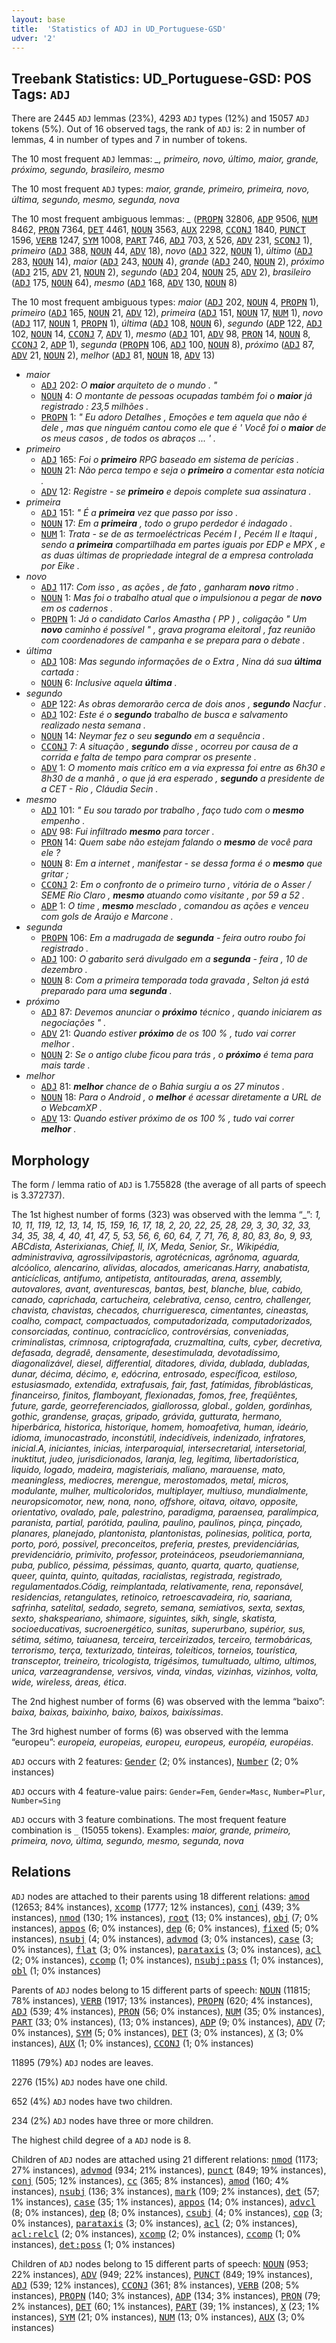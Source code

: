 ```yaml
---
layout: base
title:  'Statistics of ADJ in UD_Portuguese-GSD'
udver: '2'
---
```


## Treebank Statistics: UD_Portuguese-GSD: POS Tags: `ADJ`

There are 2445 `ADJ` lemmas (23%), 4293 `ADJ` types (12%) and 15057 `ADJ` tokens (5%).
Out of 16 observed tags, the rank of `ADJ` is: 2 in number of lemmas, 4 in number of types and 7 in number of tokens.

The 10 most frequent `ADJ` lemmas: <em>_, primeiro, novo, último, maior, grande, próximo, segundo, brasileiro, mesmo</em>

The 10 most frequent `ADJ` types:  <em>maior, grande, primeiro, primeira, novo, última, segundo, mesmo, segunda, nova</em>

The 10 most frequent ambiguous lemmas: <em>_</em> (<tt><a href="pt_gsd-pos-PROPN.html">PROPN</a></tt> 32806, <tt><a href="pt_gsd-pos-ADP.html">ADP</a></tt> 9506, <tt><a href="pt_gsd-pos-NUM.html">NUM</a></tt> 8462, <tt><a href="pt_gsd-pos-PRON.html">PRON</a></tt> 7364, <tt><a href="pt_gsd-pos-DET.html">DET</a></tt> 4461, <tt><a href="pt_gsd-pos-NOUN.html">NOUN</a></tt> 3563, <tt><a href="pt_gsd-pos-AUX.html">AUX</a></tt> 2298, <tt><a href="pt_gsd-pos-CCONJ.html">CCONJ</a></tt> 1840, <tt><a href="pt_gsd-pos-PUNCT.html">PUNCT</a></tt> 1596, <tt><a href="pt_gsd-pos-VERB.html">VERB</a></tt> 1247, <tt><a href="pt_gsd-pos-SYM.html">SYM</a></tt> 1008, <tt><a href="pt_gsd-pos-PART.html">PART</a></tt> 746, <tt><a href="pt_gsd-pos-ADJ.html">ADJ</a></tt> 703, <tt><a href="pt_gsd-pos-X.html">X</a></tt> 526, <tt><a href="pt_gsd-pos-ADV.html">ADV</a></tt> 231, <tt><a href="pt_gsd-pos-SCONJ.html">SCONJ</a></tt> 1), <em>primeiro</em> (<tt><a href="pt_gsd-pos-ADJ.html">ADJ</a></tt> 388, <tt><a href="pt_gsd-pos-NOUN.html">NOUN</a></tt> 44, <tt><a href="pt_gsd-pos-ADV.html">ADV</a></tt> 18), <em>novo</em> (<tt><a href="pt_gsd-pos-ADJ.html">ADJ</a></tt> 322, <tt><a href="pt_gsd-pos-NOUN.html">NOUN</a></tt> 1), <em>último</em> (<tt><a href="pt_gsd-pos-ADJ.html">ADJ</a></tt> 283, <tt><a href="pt_gsd-pos-NOUN.html">NOUN</a></tt> 14), <em>maior</em> (<tt><a href="pt_gsd-pos-ADJ.html">ADJ</a></tt> 243, <tt><a href="pt_gsd-pos-NOUN.html">NOUN</a></tt> 4), <em>grande</em> (<tt><a href="pt_gsd-pos-ADJ.html">ADJ</a></tt> 240, <tt><a href="pt_gsd-pos-NOUN.html">NOUN</a></tt> 2), <em>próximo</em> (<tt><a href="pt_gsd-pos-ADJ.html">ADJ</a></tt> 215, <tt><a href="pt_gsd-pos-ADV.html">ADV</a></tt> 21, <tt><a href="pt_gsd-pos-NOUN.html">NOUN</a></tt> 2), <em>segundo</em> (<tt><a href="pt_gsd-pos-ADJ.html">ADJ</a></tt> 204, <tt><a href="pt_gsd-pos-NOUN.html">NOUN</a></tt> 25, <tt><a href="pt_gsd-pos-ADV.html">ADV</a></tt> 2), <em>brasileiro</em> (<tt><a href="pt_gsd-pos-ADJ.html">ADJ</a></tt> 175, <tt><a href="pt_gsd-pos-NOUN.html">NOUN</a></tt> 64), <em>mesmo</em> (<tt><a href="pt_gsd-pos-ADJ.html">ADJ</a></tt> 168, <tt><a href="pt_gsd-pos-ADV.html">ADV</a></tt> 130, <tt><a href="pt_gsd-pos-NOUN.html">NOUN</a></tt> 8)

The 10 most frequent ambiguous types:  <em>maior</em> (<tt><a href="pt_gsd-pos-ADJ.html">ADJ</a></tt> 202, <tt><a href="pt_gsd-pos-NOUN.html">NOUN</a></tt> 4, <tt><a href="pt_gsd-pos-PROPN.html">PROPN</a></tt> 1), <em>primeiro</em> (<tt><a href="pt_gsd-pos-ADJ.html">ADJ</a></tt> 165, <tt><a href="pt_gsd-pos-NOUN.html">NOUN</a></tt> 21, <tt><a href="pt_gsd-pos-ADV.html">ADV</a></tt> 12), <em>primeira</em> (<tt><a href="pt_gsd-pos-ADJ.html">ADJ</a></tt> 151, <tt><a href="pt_gsd-pos-NOUN.html">NOUN</a></tt> 17, <tt><a href="pt_gsd-pos-NUM.html">NUM</a></tt> 1), <em>novo</em> (<tt><a href="pt_gsd-pos-ADJ.html">ADJ</a></tt> 117, <tt><a href="pt_gsd-pos-NOUN.html">NOUN</a></tt> 1, <tt><a href="pt_gsd-pos-PROPN.html">PROPN</a></tt> 1), <em>última</em> (<tt><a href="pt_gsd-pos-ADJ.html">ADJ</a></tt> 108, <tt><a href="pt_gsd-pos-NOUN.html">NOUN</a></tt> 6), <em>segundo</em> (<tt><a href="pt_gsd-pos-ADP.html">ADP</a></tt> 122, <tt><a href="pt_gsd-pos-ADJ.html">ADJ</a></tt> 102, <tt><a href="pt_gsd-pos-NOUN.html">NOUN</a></tt> 14, <tt><a href="pt_gsd-pos-CCONJ.html">CCONJ</a></tt> 7, <tt><a href="pt_gsd-pos-ADV.html">ADV</a></tt> 1), <em>mesmo</em> (<tt><a href="pt_gsd-pos-ADJ.html">ADJ</a></tt> 101, <tt><a href="pt_gsd-pos-ADV.html">ADV</a></tt> 98, <tt><a href="pt_gsd-pos-PRON.html">PRON</a></tt> 14, <tt><a href="pt_gsd-pos-NOUN.html">NOUN</a></tt> 8, <tt><a href="pt_gsd-pos-CCONJ.html">CCONJ</a></tt> 2, <tt><a href="pt_gsd-pos-ADP.html">ADP</a></tt> 1), <em>segunda</em> (<tt><a href="pt_gsd-pos-PROPN.html">PROPN</a></tt> 106, <tt><a href="pt_gsd-pos-ADJ.html">ADJ</a></tt> 100, <tt><a href="pt_gsd-pos-NOUN.html">NOUN</a></tt> 8), <em>próximo</em> (<tt><a href="pt_gsd-pos-ADJ.html">ADJ</a></tt> 87, <tt><a href="pt_gsd-pos-ADV.html">ADV</a></tt> 21, <tt><a href="pt_gsd-pos-NOUN.html">NOUN</a></tt> 2), <em>melhor</em> (<tt><a href="pt_gsd-pos-ADJ.html">ADJ</a></tt> 81, <tt><a href="pt_gsd-pos-NOUN.html">NOUN</a></tt> 18, <tt><a href="pt_gsd-pos-ADV.html">ADV</a></tt> 13)


* <em>maior</em>
  * <tt><a href="pt_gsd-pos-ADJ.html">ADJ</a></tt> 202: <em>O <b>maior</b> arquiteto de o mundo . "</em>
  * <tt><a href="pt_gsd-pos-NOUN.html">NOUN</a></tt> 4: <em>O montante de pessoas ocupadas também foi o <b>maior</b> já registrado : 23,5 milhões .</em>
  * <tt><a href="pt_gsd-pos-PROPN.html">PROPN</a></tt> 1: <em>" Eu adoro Detalhes , Emoções e tem aquela que não é dele , mas que ninguém cantou como ele que é ' Você foi o <b>maior</b> de os meus casos , de todos os abraços ... ' .</em>
* <em>primeiro</em>
  * <tt><a href="pt_gsd-pos-ADJ.html">ADJ</a></tt> 165: <em>Foi o <b>primeiro</b> RPG baseado em sistema de perícias .</em>
  * <tt><a href="pt_gsd-pos-NOUN.html">NOUN</a></tt> 21: <em>Não perca tempo e seja o <b>primeiro</b> a comentar esta notícia .</em>
  * <tt><a href="pt_gsd-pos-ADV.html">ADV</a></tt> 12: <em>Registre - se <b>primeiro</b> e depois complete sua assinatura .</em>
* <em>primeira</em>
  * <tt><a href="pt_gsd-pos-ADJ.html">ADJ</a></tt> 151: <em>" É a <b>primeira</b> vez que passo por isso .</em>
  * <tt><a href="pt_gsd-pos-NOUN.html">NOUN</a></tt> 17: <em>Em a <b>primeira</b> , todo o grupo perdedor é indagado .</em>
  * <tt><a href="pt_gsd-pos-NUM.html">NUM</a></tt> 1: <em>Trata - se de as termoeléctricas Pecém I , Pecém II e Itaqui , sendo a <b>primeira</b> compartilhada em partes iguais por EDP e MPX , e as duas últimas de propriedade integral de a empresa controlada por Eike .</em>
* <em>novo</em>
  * <tt><a href="pt_gsd-pos-ADJ.html">ADJ</a></tt> 117: <em>Com isso , as ações , de fato , ganharam <b>novo</b> ritmo .</em>
  * <tt><a href="pt_gsd-pos-NOUN.html">NOUN</a></tt> 1: <em>Mas foi o trabalho atual que o impulsionou a pegar de <b>novo</b> em os cadernos .</em>
  * <tt><a href="pt_gsd-pos-PROPN.html">PROPN</a></tt> 1: <em>Já o candidato Carlos Amastha ( PP ) , coligação " Um <b>novo</b> caminho é possível " , grava programa eleitoral , faz reunião com coordenadores de campanha e se prepara para o debate .</em>
* <em>última</em>
  * <tt><a href="pt_gsd-pos-ADJ.html">ADJ</a></tt> 108: <em>Mas segundo informações de o Extra , Nina dá sua <b>última</b> cartada :</em>
  * <tt><a href="pt_gsd-pos-NOUN.html">NOUN</a></tt> 6: <em>Inclusive aquela <b>última</b> .</em>
* <em>segundo</em>
  * <tt><a href="pt_gsd-pos-ADP.html">ADP</a></tt> 122: <em>As obras demorarão cerca de dois anos , <b>segundo</b> Nacfur .</em>
  * <tt><a href="pt_gsd-pos-ADJ.html">ADJ</a></tt> 102: <em>Este é o <b>segundo</b> trabalho de busca e salvamento realizado nesta semana .</em>
  * <tt><a href="pt_gsd-pos-NOUN.html">NOUN</a></tt> 14: <em>Neymar fez o seu <b>segundo</b> em a sequência .</em>
  * <tt><a href="pt_gsd-pos-CCONJ.html">CCONJ</a></tt> 7: <em>A situação , <b>segundo</b> disse , ocorreu por causa de a corrida e falta de tempo para comprar os presente .</em>
  * <tt><a href="pt_gsd-pos-ADV.html">ADV</a></tt> 1: <em>O momento mais crítico em a via expressa foi entre as 6h30 e 8h30 de a manhã , o que já era esperado , <b>segundo</b> a presidente de a CET - Rio , Cláudia Secin .</em>
* <em>mesmo</em>
  * <tt><a href="pt_gsd-pos-ADJ.html">ADJ</a></tt> 101: <em>" Eu sou tarado por trabalho , faço tudo com o <b>mesmo</b> empenho .</em>
  * <tt><a href="pt_gsd-pos-ADV.html">ADV</a></tt> 98: <em>Fui infiltrado <b>mesmo</b> para torcer .</em>
  * <tt><a href="pt_gsd-pos-PRON.html">PRON</a></tt> 14: <em>Quem sabe não estejam falando o <b>mesmo</b> de você para ele ?</em>
  * <tt><a href="pt_gsd-pos-NOUN.html">NOUN</a></tt> 8: <em>Em a internet , manifestar - se dessa forma é o <b>mesmo</b> que gritar ;</em>
  * <tt><a href="pt_gsd-pos-CCONJ.html">CCONJ</a></tt> 2: <em>Em o confronto de o primeiro turno , vitória de o Asser / SEME Rio Claro , <b>mesmo</b> atuando como visitante , por 59 a 52 .</em>
  * <tt><a href="pt_gsd-pos-ADP.html">ADP</a></tt> 1: <em>O time , <b>mesmo</b> mesclado , comandou as ações e venceu com gols de Araújo e Marcone .</em>
* <em>segunda</em>
  * <tt><a href="pt_gsd-pos-PROPN.html">PROPN</a></tt> 106: <em>Em a madrugada de <b>segunda</b> - feira outro roubo foi registrado .</em>
  * <tt><a href="pt_gsd-pos-ADJ.html">ADJ</a></tt> 100: <em>O gabarito será divulgado em a <b>segunda</b> - feira , 10 de dezembro .</em>
  * <tt><a href="pt_gsd-pos-NOUN.html">NOUN</a></tt> 8: <em>Com a primeira temporada toda gravada , Selton já está preparado para uma <b>segunda</b> .</em>
* <em>próximo</em>
  * <tt><a href="pt_gsd-pos-ADJ.html">ADJ</a></tt> 87: <em>Devemos anunciar o <b>próximo</b> técnico , quando iniciarem as negociações " .</em>
  * <tt><a href="pt_gsd-pos-ADV.html">ADV</a></tt> 21: <em>Quando estiver <b>próximo</b> de os 100 % , tudo vai correr melhor .</em>
  * <tt><a href="pt_gsd-pos-NOUN.html">NOUN</a></tt> 2: <em>Se o antigo clube ficou para trás , o <b>próximo</b> é tema para mais tarde .</em>
* <em>melhor</em>
  * <tt><a href="pt_gsd-pos-ADJ.html">ADJ</a></tt> 81: <em><b>melhor</b> chance de o Bahia surgiu a os 27 minutos .</em>
  * <tt><a href="pt_gsd-pos-NOUN.html">NOUN</a></tt> 18: <em>Para o Android , o <b>melhor</b> é acessar diretamente a URL de o WebcamXP .</em>
  * <tt><a href="pt_gsd-pos-ADV.html">ADV</a></tt> 13: <em>Quando estiver próximo de os 100 % , tudo vai correr <b>melhor</b> .</em>

## Morphology

The form / lemma ratio of `ADJ` is 1.755828 (the average of all parts of speech is 3.372737).

The 1st highest number of forms (323) was observed with the lemma “_”: <em>1, 10, 11, 119, 12, 13, 14, 15, 159, 16, 17, 18, 2, 20, 22, 25, 28, 29, 3, 30, 32, 33, 34, 35, 38, 4, 40, 41, 47, 5, 53, 56, 6, 60, 64, 7, 71, 76, 8, 80, 83, 8o, 9, 93, ABCdista, Asterixianas, Chief, II, IX, Meda, Senior, Sr., Wikipédia, administraviva, agrossilvipastoris, agrotécnicas, agrônoma, aguarda, alcóolico, alencarino, alividas, alocados, americanas.Harry, anabatista, anticíclicas, antifumo, antipetista, antitouradas, arena, assembly, autovalores, avant, aventurescas, bantas, best, blanche, blue, cabido, canado, caprichada, cartucheira, celebrativa, censo, centro, challenger, chavista, chavistas, checados, churrigueresca, cimentantes, cineastas, coalho, compact, compactuados, computadorizada, computadorizados, consorciadas, continuo, contracíclico, controvérsias, conveniadas, criminalistas, crimnosa, criptografada, cruzmaltina, cults, cyber, decretiva, defasada, degradê, densamente, desestimulada, devotadíssimo, diagonalizável, diesel, differential, ditadores, divida, dublada, dubladas, dunar, décima, décimo, e, edócrina, entrosado, específicoa, estiloso, estusiasmado, extendida, extrafusais, fair, fast, fatímidas, fibroblásticas, financeirso, finitos, flamboyant, flexionadas, fomos, free, freqüêntes, future, garde, georreferenciados, giallorossa, global., golden, gordinhas, gothic, grandense, graças, gripado, grávida, gutturata, hermano, hiperbárica, historica, historique, homem, homoafetiva, human, ideário, idioma, imunocastrado, inconstútil, indecidíveis, indenizado, infratores, inicial.A, iniciantes, inicias, interparoquial, intersecretarial, intersetorial, inuktitut, judeo, jurisdicionados, laranja, leg, legitima, libertadorística, liquido, logado, madeira, magisteriais, maliano, marauense, mato, meaningless, mediocres, merengue, merostomados, metal, micros, modulante, mulher, multicoloridos, multiplayer, multiuso, mundialmente, neuropsicomotor, new, nona, nono, offshore, oitava, oitavo, opposite, orientativo, ovalado, pale, palestrino, paradigma, paraensea, paralímpica, paranista, partial, parótida, paulina, paulino, paulinos, pinça, pinçado, planares, planejado, plantonista, plantonistas, polinesias, politica, porta, porto, poró, possivel, preconceitos, preferia, prestes, previdenciárias, previdenciário, primivito, professor, proteináceos, pseudoriemanniana, puba, publico, péssima, péssimas, quanto, quarta, quarto, quatiense, queer, quinta, quinto, quitadas, racialistas, registrada, registrado, regulamentados.Códig, reimplantada, relativamente, rena, reponsável, residencias, retangulates, retinoico, retroescavadeira, rio, saariana, safrinha, satelital, sedado, segreto, semana, semiativos, sexta, sextas, sexto, shakspeariano, shimaore, siguintes, sikh, single, skatista, socioeducativas, sucroenergético, sunitas, superurbano, supérior, sus, sétima, sétimo, taiuanesa, terceira, terceirizados, terceiro, termobáricas, terrorismo, terça, texturizado, tinteiras, toleíticos, torneios, tourística, transceptor, treineiro, tricologista, trigésimos, tumultuado, ultimo, ultimos, unica, varzeagrandense, versivos, vinda, vindas, vizinhas, vizinhos, volta, wide, wireless, áreas, ética</em>.

The 2nd highest number of forms (6) was observed with the lemma “baixo”: <em>baixa, baixas, baixinho, baixo, baixos, baixíssimas</em>.

The 3rd highest number of forms (6) was observed with the lemma “europeu”: <em>europeia, europeias, europeu, europeus, européia, européias</em>.

`ADJ` occurs with 2 features: <tt><a href="pt_gsd-feat-Gender.html">Gender</a></tt> (2; 0% instances), <tt><a href="pt_gsd-feat-Number.html">Number</a></tt> (2; 0% instances)

`ADJ` occurs with 4 feature-value pairs: `Gender=Fem`, `Gender=Masc`, `Number=Plur`, `Number=Sing`

`ADJ` occurs with 3 feature combinations.
The most frequent feature combination is `_` (15055 tokens).
Examples: <em>maior, grande, primeiro, primeira, novo, última, segundo, mesmo, segunda, nova</em>


## Relations

`ADJ` nodes are attached to their parents using 18 different relations: <tt><a href="pt_gsd-dep-amod.html">amod</a></tt> (12653; 84% instances), <tt><a href="pt_gsd-dep-xcomp.html">xcomp</a></tt> (1777; 12% instances), <tt><a href="pt_gsd-dep-conj.html">conj</a></tt> (439; 3% instances), <tt><a href="pt_gsd-dep-nmod.html">nmod</a></tt> (130; 1% instances), <tt><a href="pt_gsd-dep-root.html">root</a></tt> (13; 0% instances), <tt><a href="pt_gsd-dep-obj.html">obj</a></tt> (7; 0% instances), <tt><a href="pt_gsd-dep-appos.html">appos</a></tt> (6; 0% instances), <tt><a href="pt_gsd-dep-dep.html">dep</a></tt> (6; 0% instances), <tt><a href="pt_gsd-dep-fixed.html">fixed</a></tt> (5; 0% instances), <tt><a href="pt_gsd-dep-nsubj.html">nsubj</a></tt> (4; 0% instances), <tt><a href="pt_gsd-dep-advmod.html">advmod</a></tt> (3; 0% instances), <tt><a href="pt_gsd-dep-case.html">case</a></tt> (3; 0% instances), <tt><a href="pt_gsd-dep-flat.html">flat</a></tt> (3; 0% instances), <tt><a href="pt_gsd-dep-parataxis.html">parataxis</a></tt> (3; 0% instances), <tt><a href="pt_gsd-dep-acl.html">acl</a></tt> (2; 0% instances), <tt><a href="pt_gsd-dep-ccomp.html">ccomp</a></tt> (1; 0% instances), <tt><a href="pt_gsd-dep-nsubj-pass.html">nsubj:pass</a></tt> (1; 0% instances), <tt><a href="pt_gsd-dep-obl.html">obl</a></tt> (1; 0% instances)

Parents of `ADJ` nodes belong to 15 different parts of speech: <tt><a href="pt_gsd-pos-NOUN.html">NOUN</a></tt> (11815; 78% instances), <tt><a href="pt_gsd-pos-VERB.html">VERB</a></tt> (1917; 13% instances), <tt><a href="pt_gsd-pos-PROPN.html">PROPN</a></tt> (620; 4% instances), <tt><a href="pt_gsd-pos-ADJ.html">ADJ</a></tt> (539; 4% instances), <tt><a href="pt_gsd-pos-PRON.html">PRON</a></tt> (56; 0% instances), <tt><a href="pt_gsd-pos-NUM.html">NUM</a></tt> (35; 0% instances), <tt><a href="pt_gsd-pos-PART.html">PART</a></tt> (33; 0% instances),  (13; 0% instances), <tt><a href="pt_gsd-pos-ADP.html">ADP</a></tt> (9; 0% instances), <tt><a href="pt_gsd-pos-ADV.html">ADV</a></tt> (7; 0% instances), <tt><a href="pt_gsd-pos-SYM.html">SYM</a></tt> (5; 0% instances), <tt><a href="pt_gsd-pos-DET.html">DET</a></tt> (3; 0% instances), <tt><a href="pt_gsd-pos-X.html">X</a></tt> (3; 0% instances), <tt><a href="pt_gsd-pos-AUX.html">AUX</a></tt> (1; 0% instances), <tt><a href="pt_gsd-pos-CCONJ.html">CCONJ</a></tt> (1; 0% instances)

11895 (79%) `ADJ` nodes are leaves.

2276 (15%) `ADJ` nodes have one child.

652 (4%) `ADJ` nodes have two children.

234 (2%) `ADJ` nodes have three or more children.

The highest child degree of a `ADJ` node is 8.

Children of `ADJ` nodes are attached using 21 different relations: <tt><a href="pt_gsd-dep-nmod.html">nmod</a></tt> (1173; 27% instances), <tt><a href="pt_gsd-dep-advmod.html">advmod</a></tt> (934; 21% instances), <tt><a href="pt_gsd-dep-punct.html">punct</a></tt> (849; 19% instances), <tt><a href="pt_gsd-dep-conj.html">conj</a></tt> (505; 12% instances), <tt><a href="pt_gsd-dep-cc.html">cc</a></tt> (365; 8% instances), <tt><a href="pt_gsd-dep-amod.html">amod</a></tt> (160; 4% instances), <tt><a href="pt_gsd-dep-nsubj.html">nsubj</a></tt> (136; 3% instances), <tt><a href="pt_gsd-dep-mark.html">mark</a></tt> (109; 2% instances), <tt><a href="pt_gsd-dep-det.html">det</a></tt> (57; 1% instances), <tt><a href="pt_gsd-dep-case.html">case</a></tt> (35; 1% instances), <tt><a href="pt_gsd-dep-appos.html">appos</a></tt> (14; 0% instances), <tt><a href="pt_gsd-dep-advcl.html">advcl</a></tt> (8; 0% instances), <tt><a href="pt_gsd-dep-dep.html">dep</a></tt> (8; 0% instances), <tt><a href="pt_gsd-dep-csubj.html">csubj</a></tt> (4; 0% instances), <tt><a href="pt_gsd-dep-cop.html">cop</a></tt> (3; 0% instances), <tt><a href="pt_gsd-dep-parataxis.html">parataxis</a></tt> (3; 0% instances), <tt><a href="pt_gsd-dep-acl.html">acl</a></tt> (2; 0% instances), <tt><a href="pt_gsd-dep-acl-relcl.html">acl:relcl</a></tt> (2; 0% instances), <tt><a href="pt_gsd-dep-xcomp.html">xcomp</a></tt> (2; 0% instances), <tt><a href="pt_gsd-dep-ccomp.html">ccomp</a></tt> (1; 0% instances), <tt><a href="pt_gsd-dep-det-poss.html">det:poss</a></tt> (1; 0% instances)

Children of `ADJ` nodes belong to 15 different parts of speech: <tt><a href="pt_gsd-pos-NOUN.html">NOUN</a></tt> (953; 22% instances), <tt><a href="pt_gsd-pos-ADV.html">ADV</a></tt> (949; 22% instances), <tt><a href="pt_gsd-pos-PUNCT.html">PUNCT</a></tt> (849; 19% instances), <tt><a href="pt_gsd-pos-ADJ.html">ADJ</a></tt> (539; 12% instances), <tt><a href="pt_gsd-pos-CCONJ.html">CCONJ</a></tt> (361; 8% instances), <tt><a href="pt_gsd-pos-VERB.html">VERB</a></tt> (208; 5% instances), <tt><a href="pt_gsd-pos-PROPN.html">PROPN</a></tt> (140; 3% instances), <tt><a href="pt_gsd-pos-ADP.html">ADP</a></tt> (134; 3% instances), <tt><a href="pt_gsd-pos-PRON.html">PRON</a></tt> (79; 2% instances), <tt><a href="pt_gsd-pos-DET.html">DET</a></tt> (60; 1% instances), <tt><a href="pt_gsd-pos-PART.html">PART</a></tt> (39; 1% instances), <tt><a href="pt_gsd-pos-X.html">X</a></tt> (23; 1% instances), <tt><a href="pt_gsd-pos-SYM.html">SYM</a></tt> (21; 0% instances), <tt><a href="pt_gsd-pos-NUM.html">NUM</a></tt> (13; 0% instances), <tt><a href="pt_gsd-pos-AUX.html">AUX</a></tt> (3; 0% instances)

